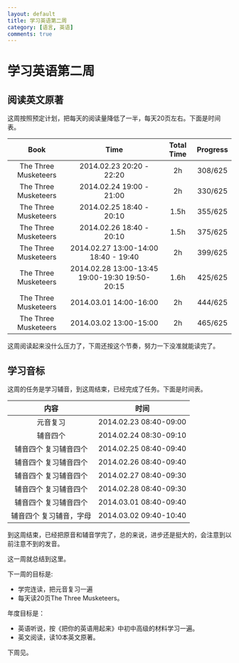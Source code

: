 ```yaml
---
layout: default
title: 学习英语第二周
category: [语言, 英语]  
comments: true
---
```



# 学习英语第二周

## 阅读英文原著
这周按照预定计划，把每天的阅读量降低了一半，每天20页左右。下面是时间表。



| Book |	Time | Total Time | Progress |  
|:----:|  :----:|  :----:|  :----:|  
|The Three Musketeers|	2014.02.23  20:20 - 22:20 | 	 2h |308/625|   
|The Three Musketeers|	2014.02.24  19:00 - 21:00 	 |2h	 |330/625|  
|The Three Musketeers|	2014.02.25  18:40 - 20:10  	 |1.5h|	355/625  |
|The Three Musketeers|	2014.02.26 18:40 - 20:10|	 1.5h|	375/625|  
|The Three Musketeers|	2014.02.27 13:00-14:00 18:40 - 19:40	 |2h|	399/625 | 
|The Three Musketeers|	2014.02.28 13:00-13:45 19:00-19:30 19:50-20:15|	 1.6h	|425/625|  
|The Three Musketeers|	2014.03.01 14:00-16:00 	 |2h|	444/625|  
|The Three Musketeers|	2014.03.02 13:00-15:00 	 |2h|	465/625|  

这周阅读起来没什么压力了，下周还按这个节奏，努力一下没准就能读完了。

## 学习音标
这周的任务是学习辅音，到这周结束，已经完成了任务。下面是时间表。



| 内容 | 时间 |
|:--:|:--:|
|元音复习 |2014.02.23 08:40-09:00 |
|  辅音四个 | 2014.02.24 08:30-09:10  |
| 辅音四个 复习辅音四个 | 2014.02.25 08:40-09:40 |
| 辅音四个 复习辅音四个 | 2014.02.26 08:40-09:40 |
| 辅音四个 复习辅音四个 | 2014.02.27 08:40-09:30 |
| 辅音四个 复习辅音四个 | 2014.02.28 08:40-09:30 |
| 辅音四个 复习辅音四个 | 2014.03.01 08:40-09:40 |
|辅音四个 复习辅音，字母 | 2014.03.02 09:40-10:40 |

到这周结束，已经把原音和辅音学完了，总的来说，进步还是挺大的，会注意到以前注意不到的发音。

这一周就总结到这里。

下一周的目标是:

* 学完连读，把元音复习一遍
* 每天读20页The Three Musketeers。

年度目标是：

 * 英语听说，按《把你的英语用起来》中初中高级的材料学习一遍。
 * 英文阅读，读10本英文原著。

下周见。
